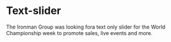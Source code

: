 # Text-slider
The Ironman Group was looking fora text only slider for the World Championship week to promote sales, live events and more.


